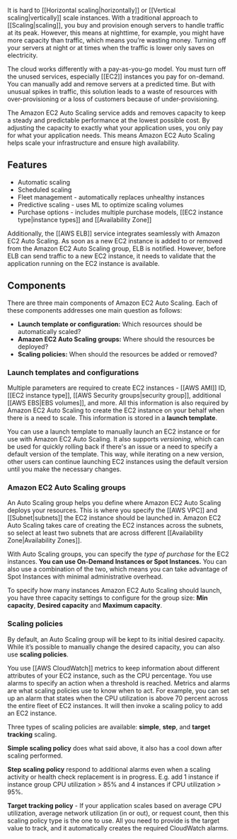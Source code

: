 It is hard to [[Horizontal scaling|horizontally]] or [[Vertical scaling|vertically]] scale instances. With a traditional approach to [[Scaling|scaling]], you buy and provision enough servers to handle traffic at its peak. However, this means at nighttime, for example, you might have more capacity than traffic, which means you’re wasting money. Turning off your servers at night or at times when the traffic is lower only saves on electricity.

The cloud works differently with a pay-as-you-go model. You must turn off the unused services, especially [[EC2]] instances you pay for on-demand. You can manually add and remove servers at a predicted time. But with unusual spikes in traffic, this solution leads to a waste of resources with over-provisioning or a loss of customers because of under-provisioning.

The Amazon EC2 Auto Scaling service adds and removes capacity to keep a steady and predictable performance at the lowest possible cost. By adjusting the capacity to exactly what your application uses, you only pay for what your application needs. This means Amazon EC2 Auto Scaling helps scale your infrastructure and ensure high availability.

## Features

- Automatic scaling
- Scheduled scaling
- Fleet management - automatically replaces unhealthy instances
- Predictive scaling - uses ML to optimize scaling volumes
- Purchase options - includes multiple purchase models, [[EC2 instance type|instance types]] and [[Availability Zone]]

Additionally, the [[AWS ELB]] service integrates seamlessly with Amazon EC2 Auto Scaling. As soon as a new EC2 instance is added to or removed from the Amazon EC2 Auto Scaling group, ELB is notified. However, before ELB can send traffic to a new EC2 instance, it needs to validate that the application running on the EC2 instance is available.

## Components

There are three main components of Amazon EC2 Auto Scaling. Each of these components addresses one main question as follows:

- **Launch template or configuration:** Which resources should be automatically scaled?
- **Amazon EC2 Auto Scaling groups:** Where should the resources be deployed?
- **Scaling policies:** When should the resources be added or removed?

### Launch templates and configurations

Multiple parameters are required to create EC2 instances - [[AWS AMI]] ID, [[EC2 instance type]], [[AWS Security groups|security group]], additional [[AWS EBS|EBS volumes]], and more. All this information is also required by Amazon EC2 Auto Scaling to create the EC2 instance on your behalf when there is a need to scale. This information is stored in a **launch template**.  
  
You can use a launch template to manually launch an EC2 instance or for use with Amazon EC2 Auto Scaling. It also supports *versioning*, which can be used for quickly rolling back if there's an issue or a need to specify a default version of the template. This way, while iterating on a new version, other users can continue launching EC2 instances using the default version until you make the necessary changes.

### Amazon EC2 Auto Scaling groups

An Auto Scaling group helps you define where Amazon EC2 Auto Scaling deploys your resources. This is where you specify the [[AWS VPC]] and [[Subnet|subnets]] the EC2 instance should be launched in. Amazon EC2 Auto Scaling takes care of creating the EC2 instances across the subnets, so select at least two subnets that are across different [[Availability Zone|Availability Zones]].  
  
With Auto Scaling groups, you can specify the *type of purchase* for the EC2 instances. **You can use On-Demand Instances or Spot Instances.** You can also use a combination of the two, which means you can take advantage of Spot Instances with minimal administrative overhead.

To specify how many instances Amazon EC2 Auto Scaling should launch, you have three capacity settings to configure for the group size: **Min capacity**, **Desired capacity** and **Maximum capacity**.

### Scaling policies

By default, an Auto Scaling group will be kept to its initial desired capacity. While it’s possible to manually change the desired capacity, you can also use **scaling policies**.  
  
You use [[AWS CloudWatch]] metrics to keep information about different attributes of your EC2 instance, such as the CPU percentage. You use alarms to specify an action when a threshold is reached. Metrics and alarms are what scaling policies use to know when to act. For example, you can set up an alarm that states when the CPU utilization is above 70 percent across the entire fleet of EC2 instances. It will then invoke a scaling policy to add an EC2 instance.  
  
Three types of scaling policies are available: **simple**, **step**, and **target tracking** scaling.

**Simple scaling policy** does what said above, it also has a cool down after scaling performed. 

**Step scaling policy** respond to additional alarms even when a scaling activity or health check replacement is in progress. E.g. add 1 instance if instance group CPU utilization > 85% and 4 instances if CPU utilization > 95%.

**Target tracking policy** - If your application scales based on average CPU utilization, average network utilization (in or out), or request count, then this scaling policy type is the one to use. All you need to provide is the target value to track, and it automatically creates the required CloudWatch alarms.